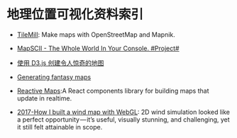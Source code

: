# 地理位置可视化资料索引

- [TileMill](https://github.com/tilemill-project/tilemill): Make maps with OpenStreetMap and Mapnik.

- [MapSCII - The Whole World In Your Console. #Project#](https://github.com/rastapasta/mapscii)

- [使用 D3.js 创建令人惊奇的地图](http://colobu.com/2016/08/02/using-D3-js-to-make-amazing-web-maps/)

- [Generating fantasy maps](http://mewo2.com/notes/terrain/)

- [Reactive Maps](https://github.com/appbaseio/reactivemaps):A React components library for building maps that update in realtime.

- [2017-How I built a wind map with WebGL](https://frontendfoc.us/link/20435/cef8043de7): 2D wind simulation looked like a perfect opportunity — it’s useful, visually stunning, and challenging, yet it still felt attainable in scope.
